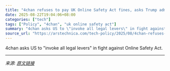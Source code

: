 ```yaml
---
title: "4chan refuses to pay UK Online Safety Act fines, asks Trump admin to intervene"
date: 2025-08-22T19:04:06+08:00
categories: ["tech"]
tags: ["Policy", "4chan", "uk online safety act"]
summary: "4chan asks US to \"invoke all legal levers\" in fight against Online Safety Act."
source_url: "https://arstechnica.com/tech-policy/2025/08/4chan-refuses-to-pay-uk-online-safety-act-fines-asks-trump-admin-to-intervene/"
---
```


4chan asks US to "invoke all legal levers" in fight against Online Safety Act.

---

*来源: [原文链接](https://arstechnica.com/tech-policy/2025/08/4chan-refuses-to-pay-uk-online-safety-act-fines-asks-trump-admin-to-intervene/)*
